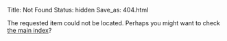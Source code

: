 Title: Not Found
Status: hidden
Save_as: 404.html

The requested item could not be located. Perhaps you might want to check
[the main index](/)?
